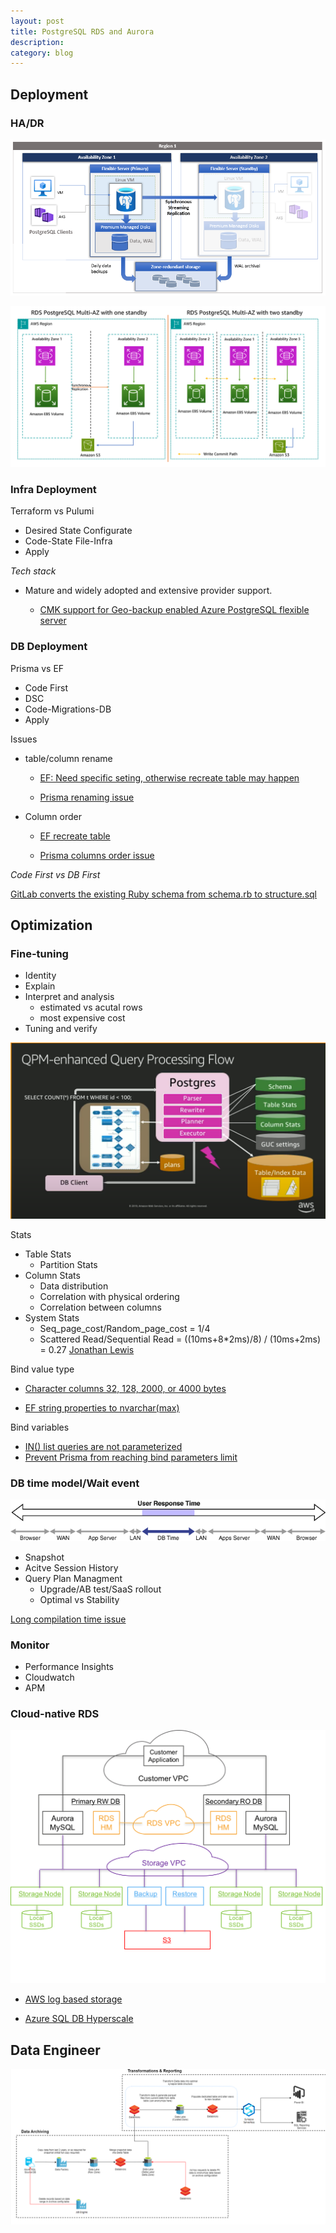 ```yaml
---
layout: post
title: PostgreSQL RDS and Aurora 
description: 
category: blog
---
```

## Deployment
### HA/DR
![Azure PostgreSQL HA](/images/psql/Azure-PSQL-concepts-zone-redundant-high-availability-architecture.png)

![AWS RDS PostgreSQL HA](/images/psql/RDS-PostgreSQL-Multi-AZ-architecture-with-one-standby-and-two-standbys.png)

### Infra Deployment
Terraform vs Pulumi 
- Desired State Configurate
- Code-State File-Infra
- Apply


*Tech stack*

- Mature and widely adopted and extensive provider support.

    - <a href="https://github.com/pulumi/pulumi-azure-native/issues/4014">CMK support for Geo-backup enabled Azure PostgreSQL flexible server </a>
    

### DB Deployment
Prisma vs EF 
- Code First
- DSC
- Code-Migrations-DB
- Apply

Issues

- table/column rename

    - <a href="https://learn.microsoft.com/en-us/dotnet/api/microsoft.entityframeworkcore.migrations.migrationbuilder.renamecolumn?view=efcore-9.0">EF: Need specific seting, otherwise recreate table may happen</a>

    - <a href="https://github.com/prisma/prisma/issues/7710">Prisma renaming issue </a>

- Column order
    - <a href="https://dba.stackexchange.com/questions/215037/ssdt-drop-and-recreate-tables-when-nothing-has-changed"> EF recreate table </a>

    - <a href="https://github.com/prisma/prisma/issues/3623">Prisma columns order issue</a>


*Code First vs DB First*

<a href="https://gitlab.com/gitlab-org/gitlab/-/merge_requests/22808"> GitLab converts the existing Ruby schema from schema.rb to structure.sql</a>





## Optimization

### Fine-tuning
- Identity
- Explain 
- Interpret and analysis
    - estimated vs acutal rows
    - most expensive cost 
- Tuning and verify

![Query processing](/images/psql/QPM-enhanced-Query-Processing-Flow.png)

Stats
- Table Stats
    - Partition Stats
- Column Stats 
    - Data distribution
    - Correlation with physical ordering
    - Correlation between columns
- System Stats
    - Seq_page_cost/Random_page_cost = 1/4
    - Scattered Read/Sequential Read = ((10ms+8*2ms)/8) / (10ms+2ms) = 0.27   <a href="https://www.apress.com/la/book/9781590596364">Jonathan Lewis</a>


Bind value type
- <a href="https://jonathanlewis.wordpress.com/2007/01/05/bind-variables/#comment-99416">Character columns 32, 128, 2000, or 4000 bytes </a>

- <a href="https://www.brentozar.com/archive/2025/01/i-feel-sorry-for-untrained-developers-using-entity-framework/">EF string properties to nvarchar(max)</a>

Bind variables
- <a href="https://github.com/dotnet/efcore/issues/13617#issuecomment-716052091">IN() list queries are not parameterized </a>
- <a href="https://github.com/prisma/prisma/issues/21648"> Prevent Prisma from reaching bind parameters limit</a>

### DB time model/Wait event
![DB time model](/images/psql/db-time-overall.gif)

- Snapshot
- Acitve Session History
- Query Plan Managment
    - Upgrade/AB test/SaaS rollout
    - Optimal vs Stability

<a href="https://www.linkedin.com/posts/jipeng-liu_azure-sql-managed-instance-1-excessive-activity-7226446481514278912-u8Bc?utm_source=share&utm_medium=member_desktop&rcm=ACoAACI4CSsBWsGS38S2UJ7lJ7pNPKzCYXJ24OA">Long compilation time issue</a>

### Monitor
- Performance Insights
- Cloudwatch
- APM


### Cloud-native RDS
![Aurora Architecture](/images/psql/Aurora-Architecture.png)  
- <a href="https://www.amazon.science/publications/amazon-aurora-design-considerations-for-high-throughput-cloud-native-relational-databases">AWS log based storage</a>


- <a href="https://www.brentozar.com/archive/2019/01/how-azure-sql-db-hyperscale-works/">Azure SQL DB Hyperscale</a>



## Data Engineer
![Lakehouse](/images/psql/Data-Archiving-Lakehouse.png)

[BeiYuu]:    http://beiyuu.com  "BeiYuu"
